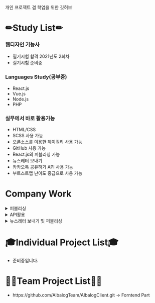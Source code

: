 개인 프로젝트 겸 학업을 위한 깃허브

# ✏Study List✏


<h3>웹디자인 기능사</h3>
<ul>
  <li>필기시험 합격 2021년도 2회차</li>
  <li>실기시험 준비중</li>
</ul>

<h3>Languages Study(공부중)</h3>
<ul>
  <li>React.js</li>
  <li>Vue.js</li>
  <li>Node.js</li>
  <li>PHP</li>
</ul>

<h3>실무에서 바로 활용가능</h3>
<ul>
  <li>HTML/CSS</li>
  <li>SCSS 사용 가능</li>
  <li>오픈소스를 이용한 제이쿼리 사용 가능</li>
  <li>GitHub 사용 가능</li>
  <li>React.js의 퍼블리싱 가능</li>
  <li>뉴스레터 보내기</li>
  <li>카카오톡 공유하기 API 사용 가능</li>
  <li>부트스트랩 난이도 중급으로 사용 가능</li>
</ul>


# Company Work
<details>
<summary>퍼블리싱</summary>

- 근로복지공단 희망나무 웹진
- LX공간정보 웹진
- 강동경희대학교병원 웹진
- 고용노동부 월간내일 웹진
- 보령제약 보령 브링 웹진
  
</details>

<details>
<summary>API활용</summary>

- 한국만화영상진흥원 뉴스레터 API를 활용하여 카카오톡/페이스북 공유하기  

  
</details>
<details>
<summary>뉴스레터 보내기 및 퍼블리싱</summary>

- 한국만화영상진흥원
- 한국만화축제영상진흥원
- 보령제약 뉴스레터
- 공간정보 뉴스레터
- 희망나무 뉴스레터(근로복지공단)

  
</details>

# 🎓Individual Project List🎓
<ul>
  <li>준비중입니다.</li>
</ul>




# 🤷‍♂️Team Project List🤷‍♀️
<ul>
  <li>https://github.com/AlbalogTeam/AlbalogClient.git -> Forntend Part</li>
</ul>

